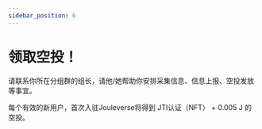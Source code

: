 ```yaml
---
sidebar_position: 6
---
```


# 领取空投！

请联系你所在分组群的组长，请他/她帮助你安排采集信息、信息上报、空投发放等事宜。

每个有效的新用户，首次入驻Jouleverse将得到 JTI认证（NFT） + 0.005 J 的空投。

